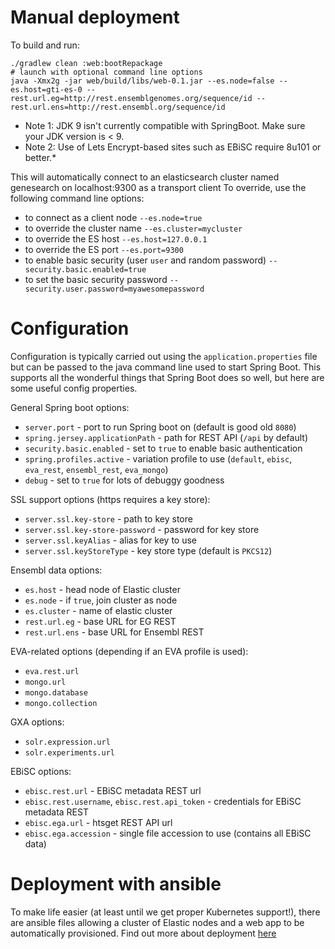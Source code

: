 # Manual deployment

To build and run:
```console
./gradlew clean :web:bootRepackage
# launch with optional command line options
java -Xmx2g -jar web/build/libs/web-0.1.jar --es.node=false --es.host=gti-es-0 --rest.url.eg=http://rest.ensemblgenomes.org/sequence/id --rest.url.ens=http://rest.ensembl.org/sequence/id
```
* Note 1: JDK 9 isn't currently compatible with SpringBoot. Make sure your JDK version is < 9.
* Note 2: Use of Lets Encrypt-based sites such as EBiSC require 8u101 or better.*

This will automatically connect to an elasticsearch cluster named genesearch on localhost:9300 as a transport client
To override, use the following command line options:
- to connect as a client node `--es.node=true`
- to override the cluster name `--es.cluster=mycluster`
- to override the ES host `--es.host=127.0.0.1`
- to override the ES port `--es.port=9300`
- to enable basic security (user `user` and random password) `--security.basic.enabled=true`
- to set the basic security password `--security.user.password=myawesomepassword`

# Configuration

Configuration is typically carried out using the `application.properties` file but can be passed to the java command line used to start Spring Boot. This supports all the wonderful things that Spring Boot does so well, but here are some useful config properties.

General Spring boot options:
* `server.port` - port to run Spring boot on (default is good old `8080`)
* `spring.jersey.applicationPath` - path for REST API (`/api` by default)
* `security.basic.enabled` - set to `true` to enable basic authentication
* `spring.profiles.active` - variation profile to use (`default`, `ebisc`, `eva_rest`, `ensembl_rest`, `eva_mongo`)
* `debug` - set to `true` for lots of debuggy goodness

SSL support options (https requires a key store):
* `server.ssl.key-store` - path to key store
* `server.ssl.key-store-password` - password for key store
* `server.ssl.keyAlias` - alias for key to use
* `server.ssl.keyStoreType` - key store type (default is `PKCS12`)

Ensembl data options:
* `es.host` - head node of Elastic cluster
* `es.node` - if `true`, join cluster as node
* `es.cluster` - name of elastic cluster
* `rest.url.eg` - base URL for EG REST
* `rest.url.ens` - base URL for Ensembl REST

EVA-related options (depending if an EVA profile is used):
* `eva.rest.url`
* `mongo.url`
* `mongo.database`
* `mongo.collection`

GXA options:
* `solr.expression.url`
* `solr.experiments.url`

EBiSC options:
* `ebisc.rest.url` - EBiSC metadata REST url
* `ebisc.rest.username`,  `ebisc.rest.api_token` - credentials for EBiSC metadata REST
* `ebisc.ega.url` - htsget REST API url
* `ebisc.ega.accession` - single file accession to use (contains all EBiSC data)

# Deployment with ansible

To make life easier (at least until we get proper Kubernetes support!), there are ansible files allowing a cluster of Elastic nodes and a web app to be automatically provisioned. Find out more about deployment [here](../../deployment/README.md) 